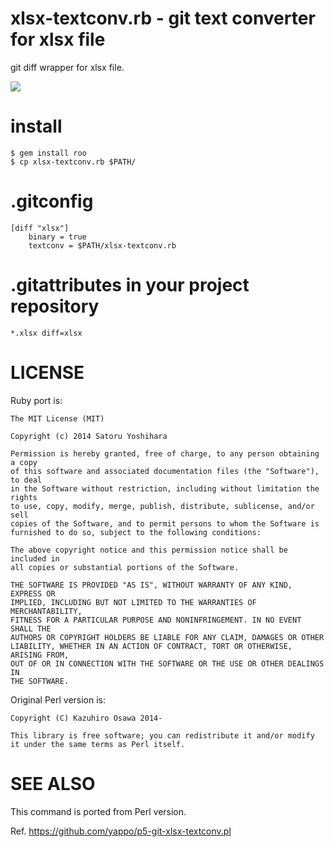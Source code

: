 # xlsx-textconv.rb - git text converter for xlsx file

git diff wrapper for xlsx file.

<img src="http://t.co/5Epi6NXHZ5">

# install

    $ gem install roo
    $ cp xlsx-textconv.rb $PATH/
    
# .gitconfig

    [diff "xlsx"]
        binary = true
        textconv = $PATH/xlsx-textconv.rb

# .gitattributes in your project repository

    *.xlsx diff=xlsx

# LICENSE

Ruby port is:

	The MIT License (MIT)

	Copyright (c) 2014 Satoru Yoshihara

	Permission is hereby granted, free of charge, to any person obtaining a copy
	of this software and associated documentation files (the "Software"), to deal
	in the Software without restriction, including without limitation the rights
	to use, copy, modify, merge, publish, distribute, sublicense, and/or sell
	copies of the Software, and to permit persons to whom the Software is
	furnished to do so, subject to the following conditions:

	The above copyright notice and this permission notice shall be included in
	all copies or substantial portions of the Software.

	THE SOFTWARE IS PROVIDED "AS IS", WITHOUT WARRANTY OF ANY KIND, EXPRESS OR
	IMPLIED, INCLUDING BUT NOT LIMITED TO THE WARRANTIES OF MERCHANTABILITY,
	FITNESS FOR A PARTICULAR PURPOSE AND NONINFRINGEMENT. IN NO EVENT SHALL THE
	AUTHORS OR COPYRIGHT HOLDERS BE LIABLE FOR ANY CLAIM, DAMAGES OR OTHER
	LIABILITY, WHETHER IN AN ACTION OF CONTRACT, TORT OR OTHERWISE, ARISING FROM,
	OUT OF OR IN CONNECTION WITH THE SOFTWARE OR THE USE OR OTHER DEALINGS IN
	THE SOFTWARE.

Original Perl version is:

    Copyright (C) Kazuhiro Osawa 2014-

    This library is free software; you can redistribute it and/or modify
    it under the same terms as Perl itself.

# SEE ALSO

This command is ported from Perl version.

Ref. https://github.com/yappo/p5-git-xlsx-textconv.pl